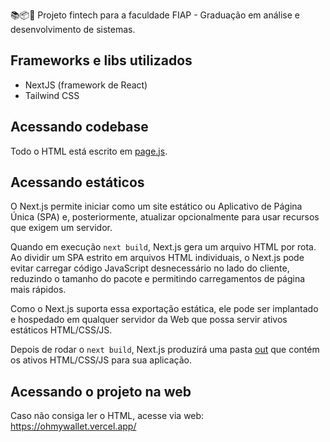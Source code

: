📚📦💸 Projeto fintech para a faculdade FIAP - Graduação em análise e desenvolvimento de sistemas.

## Frameworks e libs utilizados
- NextJS (framework de React)
- Tailwind CSS

## Acessando codebase
Todo o HTML está escrito em [page.js](./src/app/page.js).

## Acessando estáticos
O Next.js permite iniciar como um site estático ou Aplicativo de Página Única (SPA) e, posteriormente, atualizar opcionalmente para usar recursos que exigem um servidor.

Quando em execução `next build`, Next.js gera um arquivo HTML por rota. Ao dividir um SPA estrito em arquivos HTML individuais, o Next.js pode evitar carregar código JavaScript desnecessário no lado do cliente, reduzindo o tamanho do pacote e permitindo carregamentos de página mais rápidos.

Como o Next.js suporta essa exportação estática, ele pode ser implantado e hospedado em qualquer servidor da Web que possa servir ativos estáticos HTML/CSS/JS.

Depois de rodar o `next build`, Next.js produzirá uma pasta [out](./out/) que contém os ativos HTML/CSS/JS para sua aplicação.

## Acessando o projeto na web
Caso não consiga ler o HTML, acesse via web:
https://ohmywallet.vercel.app/